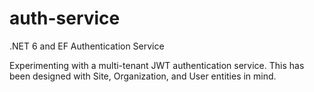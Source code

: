 # auth-service
.NET 6 and EF Authentication Service

Experimenting with a multi-tenant JWT authentication service. This has been designed with Site, Organization, and User entities in mind.
